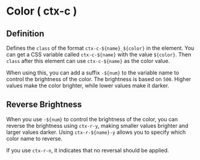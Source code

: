 # Color ( ctx-c )

## Definition

Defines the `class` of the format `ctx-c-${name}_${color}` in the element. You can get a CSS variable called `ctx-c-${name}` with the value `${color}`. Then `class` after this element can use `ctx-c-${name}` as the color value.

When using this, you can add a suffix `-${num}` to the variable name to control the brightness of the color. The brightness is based on `500`. Higher values make the color brighter, while lower values make it darker.

<demo vue="context-color/base.vue"/>

## Reverse Brightness

When you use `-${num}` to control the brightness of the color, you can reverse the brightness using `ctx-r-y`, making smaller values brighter and larger values darker. Using `ctx-r-${name}-y` allows you to specify which color name to reverse.

If you use `ctx-r-n`, it indicates that no reversal should be applied.

<demo vue="context-color/reverse.vue"/>
